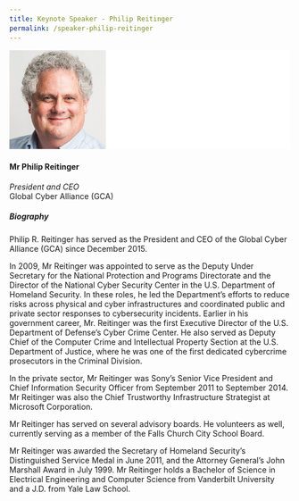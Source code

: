 ```yaml
---
title: Keynote Speaker - Philip Reitinger
permalink: /speaker-philip-reitinger
---
```

![Philip Reitinger](/images/speakers/Reitinger-Philip.jpg)

#### **Mr Philip Reitinger**

*President and CEO*  
Global Cyber Alliance (GCA)

##### **Biography**

Philip R. Reitinger has served as the President and CEO of the Global Cyber Alliance (GCA) since December 2015.

In 2009, Mr Reitinger was appointed to serve as the Deputy Under Secretary for the National Protection and Programs Directorate and the Director of the National Cyber Security Center in the U.S. Department of Homeland Security. In these roles, he led the Department’s efforts to reduce risks across physical and cyber infrastructures and coordinated public and private sector responses to cybersecurity incidents. Earlier in his government career, Mr. Reitinger was the first Executive Director of the U.S. Department of Defense’s Cyber Crime Center. He also served as Deputy Chief of the Computer Crime and Intellectual Property Section at the U.S. Department of Justice, where he was one of the first dedicated cybercrime prosecutors in the Criminal Division.

In the private sector, Mr Reitinger was Sony’s Senior Vice President and Chief Information Security Officer from September 2011 to September 2014. Mr Reitinger was also the Chief Trustworthy Infrastructure Strategist at Microsoft Corporation.

Mr Reitinger has served on several advisory boards. He volunteers as well, currently serving as a member of the Falls Church City School Board.

Mr Reitinger was awarded the Secretary of Homeland Security’s Distinguished Service Medal in June 2011, and the Attorney General’s John Marshall Award in July 1999. Mr Reitinger holds a Bachelor of Science in Electrical Engineering and Computer Science from Vanderbilt University and a J.D. from Yale Law School.